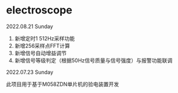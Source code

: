 # electroscope
2022.08.21 Sunday
1. 新增定时1 512Hz采样功能
2. 新增256采样点FFT计算
3. 新增信号自动增益调节
4. 新增信号等级判定（根据50Hz信号质量与信号强度）与报警功能联调

2022.07.23 Sunday

此项目用于基于M058ZDN单片机的验电装置开发
